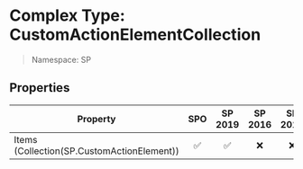 # Complex Type: CustomActionElementCollection

> Namespace: SP

## Properties

Property | SPO | SP 2019 | SP 2016 | SP 2013
----------|:---:|:-------:|:-------:|:-------:
Items (Collection(SP.CustomActionElement)) | ✅ | ✅ | ❌ | ❌